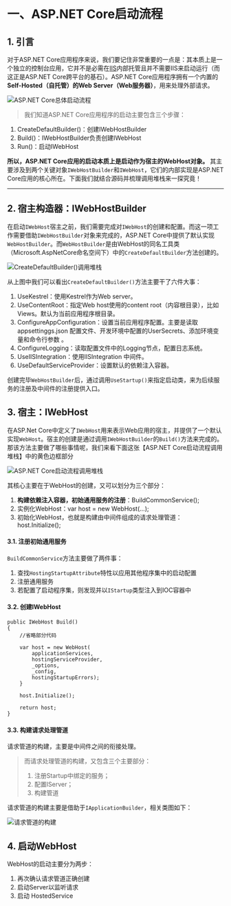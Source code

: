 # 一、ASP.NET Core启动流程

## 1. 引言

对于ASP.NET Core应用程序来说，我们要记住非常重要的一点是：其本质上是一个独立的控制台应用，它并不是必需在[IIS](https://so.csdn.net/so/search?q=IIS&spm=1001.2101.3001.7020)内部托管且并不需要IIS来启动运行（而这正是ASP.NET Core跨平台的基石）。ASP.NET Core应用程序拥有一个内置的**Self-Hosted（自托管）**的**Web Server（Web服务器）**，用来处理外部请求。

![ASP.NET Core总体启动流程](https://imgconvert.csdnimg.cn/aHR0cHM6Ly91cGxvYWQtaW1hZ2VzLmppYW5zaHUuaW8vdXBsb2FkX2ltYWdlcy8yNzk5NzY3LTVlY2RmYzUyYzI4OGI2NmEucG5n?x-oss-process=image/format,png)

> 我们知道ASP.NET Core应用程序的启动主要包含三个步骤：

1. CreateDefaultBuilder()：创建IWebHostBuilder
2. Build()：IWebHostBuilder负责创建IWebHost
3. Run()：启动IWebHost

**所以，ASP.NET Core应用的启动本质上是启动作为宿主的WebHost对象。**
其主要涉及到两个关键对象`IWebHostBuilder`和`IWebHost`，它们的内部实现是ASP.NET Core应用的核心所在。下面我们就结合源码并梳理调用堆栈来一探究竟！



---



## 2. 宿主构造器：IWebHostBuilder

在启动`IWebHost`宿主之前，我们需要完成对`IWebHost`的创建和配置。而这一项工作需要借助`IWebHostBuilder`对象来完成的，ASP.NET Core中提供了默认实现`WebHostBuilder`。而`WebHostBuilder`是由WebHost的同名工具类（Microsoft.AspNetCore命名空间下）中的`CreateDefaultBuilder`方法创建的。

![CreateDefaultBuilder()调用堆栈](https://imgconvert.csdnimg.cn/aHR0cHM6Ly91cGxvYWQtaW1hZ2VzLmppYW5zaHUuaW8vdXBsb2FkX2ltYWdlcy8yNzk5NzY3LWNjNzU1NzBhMzc1ZTNlMDUucG5n?x-oss-process=image/format,png)

从上图中我们可以看出`CreateDefaultBuilder()`方法主要干了六件大事：

1. UseKestrel：使用Kestrel作为Web server。
2. UseContentRoot：指定Web host使用的content root（内容根目录），比如Views。默认为当前应用程序根目录。
3. ConfigureAppConfiguration：设置当前应用程序配置。主要是读取 appsettinggs.json 配置文件、开发环境中配置的UserSecrets、添加环境变量和命令行参数 。
4. ConfigureLogging：读取配置文件中的Logging节点，配置日志系统。
5. UseIISIntegration：使用IISIntegration 中间件。
6. UseDefaultServiceProvider：设置默认的依赖注入容器。

创建完毕`WebHostBuilder`后，通过调用`UseStartup()`来指定启动类，来为后续服务的注册及中间件的注册提供入口。



## 3. 宿主：IWebHost

在ASP.Net Core中定义了`IWebHost`用来表示Web应用的宿主，并提供了一个默认实现`WebHost`。宿主的创建是通过调用`IWebHostBuilder`的`Build()`方法来完成的。那该方法主要做了哪些事情呢，我们来看下面这张【ASP.NET Core启动流程调用堆栈】中的黄色边框部分

![ASP.NET Core启动流程调用堆栈](https://imgconvert.csdnimg.cn/aHR0cHM6Ly91cGxvYWQtaW1hZ2VzLmppYW5zaHUuaW8vdXBsb2FkX2ltYWdlcy8yNzk5NzY3LTk1NmEwNjE0MzcxMDMwNzkucG5n?x-oss-process=image/format,png)

其核心主要在于WebHost的创建，又可以划分为三个部分：

1. **构建依赖注入容器，初始通用服务的注册**：BuildCommonService();
2. 实例化WebHost：var host = new WebHost(...);
3. 初始化WebHost，也就是构建由中间件组成的请求处理管道：host.Initialize();



#### 3.1. 注册初始通用服务

`BuildCommonService`方法主要做了两件事：

1. 查找`HostingStartupAttribute`特性以应用其他程序集中的启动配置
2. 注册通用服务
3. 若配置了启动程序集，则发现并以`IStartup`类型注入到IOC容器中



#### 3.2. 创建IWebHost

```dotnet
public IWebHost Build()
{
    //省略部分代码
 
    var host = new WebHost(
        applicationServices,
        hostingServiceProvider,
        _options,
        _config,
        hostingStartupErrors);
    }
    
    host.Initialize();
 
    return host;
}
```



#### 3.3. 构建请求处理管道

请求管道的构建，主要是中间件之间的衔接处理。

> 而请求处理管道的构建，又包含三个主要部分：
>
> 1. 注册Startup中绑定的服务；
> 2. 配置IServer；
> 3. 构建管道

请求管道的构建主要是借助于`IApplicationBuilder`，相关类图如下：

![请求管道的构建](https://imgconvert.csdnimg.cn/aHR0cHM6Ly91cGxvYWQtaW1hZ2VzLmppYW5zaHUuaW8vdXBsb2FkX2ltYWdlcy8yNzk5NzY3LWI0YmNlZDhlNDk2NTlhY2QucG5n?x-oss-process=image/format,png)



## 4. 启动WebHost

WebHost的启动主要分为两步：

1. 再次确认请求管道正确创建
2. 启动Server以监听请求
3. 启动 HostedService



